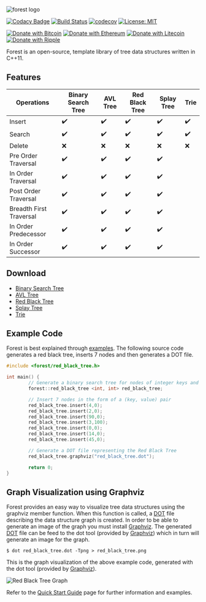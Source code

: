 ![forest logo](https://i.imgur.com/zl44kiK.jpg)

[![Codacy Badge](https://api.codacy.com/project/badge/Grade/7e0feb3d79ca41649aa207eeeef065dc)](https://www.codacy.com/app/xorz57/forest?utm_source=github.com&utm_medium=referral&utm_content=xorz57/forest&utm_campaign=badger)
[![Build Status](https://travis-ci.org/xorz57/forest.svg?branch=master)](https://travis-ci.org/xorz57/forest)
[![codecov](https://codecov.io/gh/xorz57/forest/branch/master/graph/badge.svg)](https://codecov.io/gh/xorz57/forest)
[![License: MIT](https://img.shields.io/badge/License-MIT-yellow.svg)](https://opensource.org/licenses/MIT)

[![Donate with Bitcoin](https://en.cryptobadges.io/badge/micro/1CVUX3cBGWTCVJPbbKBEUpi7j4knSVHZWW)](https://en.cryptobadges.io/donate/1CVUX3cBGWTCVJPbbKBEUpi7j4knSVHZWW)
[![Donate with Ethereum](https://en.cryptobadges.io/badge/micro/0xa6d34E18591117472498C7581Ce444433C718cf5)](https://en.cryptobadges.io/donate/0xa6d34E18591117472498C7581Ce444433C718cf5)
[![Donate with Litecoin](https://en.cryptobadges.io/badge/micro/LeuFv8aY6vp1b1DtRvrLWeCMPaAetmGvce)](https://en.cryptobadges.io/donate/LeuFv8aY6vp1b1DtRvrLWeCMPaAetmGvce)
[![Donate with Ripple](https://en.cryptobadges.io/badge/micro/r6bHPRvQNP9MkQRRzsurktv3tDwuYffNw)](https://en.cryptobadges.io/donate/r6bHPRvQNP9MkQRRzsurktv3tDwuYffNw)

Forest is an open-source, template library of tree data structures written in C++11.

## Features

|Operations|Binary Search Tree|AVL Tree|Red Black Tree|Splay Tree|Trie|
|---|---|---|---|---|---|
|Insert|:heavy_check_mark:|:heavy_check_mark:|:heavy_check_mark:|:heavy_check_mark:|:heavy_check_mark:|
|Search|:heavy_check_mark:|:heavy_check_mark:|:heavy_check_mark:|:heavy_check_mark:|:heavy_check_mark:|
|Delete|:x:|:x:|:x:|:x:|:x:|
|Pre Order Traversal|:heavy_check_mark:|:heavy_check_mark:|:heavy_check_mark:|:heavy_check_mark:||
|In Order Traversal|:heavy_check_mark:|:heavy_check_mark:|:heavy_check_mark:|:heavy_check_mark:||
|Post Order Traversal|:heavy_check_mark:|:heavy_check_mark:|:heavy_check_mark:|:heavy_check_mark:||
|Breadth First Traversal|:heavy_check_mark:|:heavy_check_mark:|:heavy_check_mark:|:heavy_check_mark:||
|In Order Predecessor|:heavy_check_mark:|:heavy_check_mark:|:heavy_check_mark:|:heavy_check_mark:||
|In Order Successor|:heavy_check_mark:|:heavy_check_mark:|:heavy_check_mark:|:heavy_check_mark:||

## Download

- [Binary Search Tree](https://github.com/xorz57/forest/releases/download/4.3.0/binary_search_tree.h)
- [AVL Tree](https://github.com/xorz57/forest/releases/download/4.3.0/avl_tree.h)
- [Red Black Tree](https://github.com/xorz57/forest/releases/download/4.3.0/red_black_tree.h)
- [Splay Tree](https://github.com/xorz57/forest/releases/download/4.3.0/splay_tree.h)
- [Trie](https://github.com/xorz57/forest/releases/download/4.3.0/trie.h)

## Example Code

Forest is best explained through [examples](https://github.com/xorz57/forest/tree/master/examples). The following source code generates a red black tree, inserts 7 nodes and then generates a DOT file.

```cpp
#include <forest/red_black_tree.h>

int main() {
        // Generate a binary search tree for nodes of integer keys and values
        forest::red_black_tree <int, int> red_black_tree;

        // Insert 7 nodes in the form of a (key, value) pair
        red_black_tree.insert(4,0);
        red_black_tree.insert(2,0);
        red_black_tree.insert(90,0);
        red_black_tree.insert(3,100);
        red_black_tree.insert(0,0);
        red_black_tree.insert(14,0);
        red_black_tree.insert(45,0);

        // Generate a DOT file representing the Red Black Tree
        red_black_tree.graphviz("red_black_tree.dot");

        return 0;
}
```

## Graph Visualization using Graphviz

Forest provides an easy way to visualize tree data structures using the graphviz member function. When this function is called, a [DOT](https://en.wikipedia.org/wiki/DOT_(graph_description_language)) file describing the data structure graph is created. In order to be able to generate an image of the graph you must install [Graphviz](http://www.graphviz.org/). The generated [DOT](https://en.wikipedia.org/wiki/DOT_(graph_description_language)) file can be feed to the dot tool (provided by [Graphviz](http://www.graphviz.org/)) which in turn will generate an image for the graph.

```console
$ dot red_black_tree.dot -Tpng > red_black_tree.png
```

This is the graph visualization of the above example code, generated with the dot tool (provided by [Graphviz](http://www.graphviz.org/)).

![Red Black Tree Graph](https://i.imgur.com/FrRNJ29.png)

Refer to the [Quick Start Guide](https://github.com/xorz57/forest/wiki/Quick-Start-Guide) page for further information and examples.
